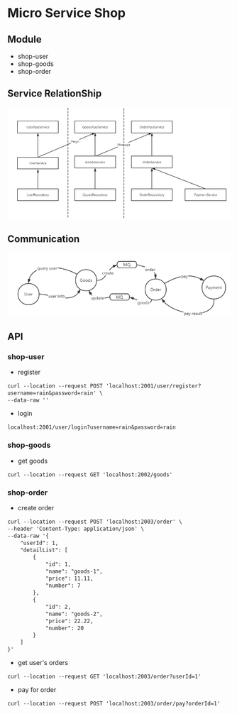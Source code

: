 # Micro Service Shop

## Module
- shop-user
- shop-goods
- shop-order

## Service RelationShip
![](./images/1.png)

## Communication
![](./images/2.png)

## API
### shop-user
- register
```shell
curl --location --request POST 'localhost:2001/user/register?username=rain&password=rain' \
--data-raw ''
```
- login
```shell
localhost:2001/user/login?username=rain&password=rain
```

### shop-goods
- get goods
```shell
curl --location --request GET 'localhost:2002/goods'
```

### shop-order
- create order
```shell
curl --location --request POST 'localhost:2003/order' \
--header 'Content-Type: application/json' \
--data-raw '{
    "userId": 1,
    "detailList": [
        {
            "id": 1,
            "name": "goods-1",
            "price": 11.11,
            "number": 7
        },
        {
            "id": 2,
            "name": "goods-2",
            "price": 22.22,
            "number": 20
        }
    ]
}'
```

- get user's orders
```shell
curl --location --request GET 'localhost:2003/order?userId=1'
```

- pay for order
```shell
curl --location --request POST 'localhost:2003/order/pay?orderId=1'
```